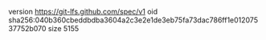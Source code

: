 version https://git-lfs.github.com/spec/v1
oid sha256:040b360cbeddbdba3604a2c3e2e1de3eb75fa73dac786ff1e01207537752b070
size 5155
